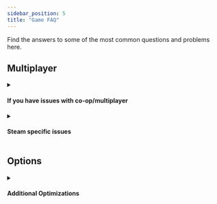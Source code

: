 ```yaml
---
sidebar_position: 5
title: "Game FAQ"
---
```


Find the answers to some of the most common questions and problems here.

## Multiplayer

<details><summary><h4>If you have issues with co-op/multiplayer</h4></summary>

 - Make sure you are online
 - Make sure you've invited at least one player
 - Try hosting with both normal and legacy hosting mode
 - Disable firewall
 - Make sure all the players have the same game version.
 - Make sure that if you are playing a workshop map, all the players have it installed (just click Subscribe in the Workshop)
 - Try restarting your PC

</details>

<details><summary><h4>Steam specific issues</h4></summary>

 - Make sure you're online and connected to Steam
 - Check if Steam servers are down
 - Verify game files on Steam (right click the game in the Steam library > Properties > Local files > Verify...)

</details>

## Options

<details><summary><h4>Additional Optimizations</h4></summary>

Simulates a low performance device.

Gives you all the small optimizations across the game:
 - Removes particles when interacting with specific objects (like on The Top with rotating spheres or thunder in Brain Checkup)
 - Decreasing the detail level of Water system on the level if there is one
 - Replacing some high-detail objects with low-detail version of them (like a toy house on The Attic)
 - Removes some objects from the level that can cause bad performance
 - Bigger thresholds when calculating should an object be moved in coop syncing.
 - Enabled distance-based occlusion on custom levels. The level will have object popping.
 

Note: If you're in-game and toggle this option, you'll need to restart the level to see the changes take effect.
 
</details>

